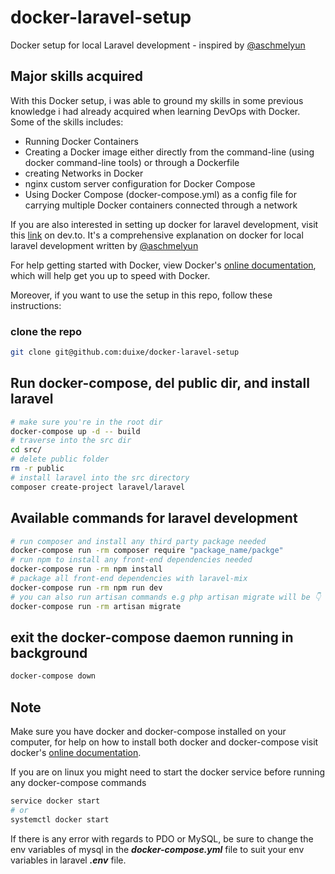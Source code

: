 # docker-laravel-setup

Docker setup for local Laravel development - inspired by [@aschmelyun ](https://dev.to/aschmelyun)

## Major skills acquired
With this Docker setup, i was able to ground my skills in some previous knowledge i had already acquired when learning DevOps with Docker. Some of the skills includes:

- Running Docker Containers
- Creating a Docker image either directly from the command-line (using docker command-line tools) or through a Dockerfile
- creating Networks in Docker
- nginx custom server configuration for Docker Compose
- Using Docker Compose (docker-compose.yml) as a config file for carrying multiple Docker containers connected through a network


If you are also interested in setting up docker for laravel development, visit this [link](https://dev.to/aschmelyun/the-beauty-of-docker-for-local-laravel-development-13c0) on dev.to. It's a comprehensive explanation on docker for local laravel development written by [@aschmelyun ](https://dev.to/aschmelyun)

For help getting started with Docker, view Docker's
[online documentation](https://docs.docker.com/), which will help get you up to speed with Docker.

Moreover, if you want to use the setup in this repo, follow these instructions:

### clone the repo

```bash
git clone git@github.com:duixe/docker-laravel-setup
```

## Run docker-compose, del public dir, and install laravel

```bash
# make sure you're in the root dir
docker-compose up -d -- build
# traverse into the src dir
cd src/
# delete public folder
rm -r public
# install laravel into the src directory
composer create-project laravel/laravel
```

## Available commands for laravel development

```bash
# run composer and install any third party package needed
docker-compose run -rm composer require "package_name/packge"
# run npm to install any front-end dependencies needed
docker-compose run -rm npm install
# package all front-end dependencies with laravel-mix
docker-compose run -rm npm run dev
# you can also run artisan commands e.g php artisan migrate will be 👇
docker-compose run -rm artisan migrate
```

## exit the docker-compose daemon running in background

```bash
docker-compose down
```

## Note

Make sure you have docker and docker-compose installed on your computer, for help on how to install both docker and docker-compose visit docker's [online documentation](https://docs.docker.com/).

If you are on linux you might need to start the docker service before running any docker-compose commands

```bash
service docker start
# or
systemctl docker start
```

If there is any error with regards to PDO or MySQL, be sure to change the env variables of mysql in the ***docker-compose.yml*** file to suit your env variables in laravel ***.env*** file.
